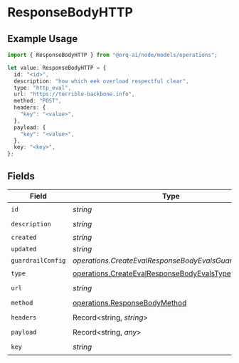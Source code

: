 # ResponseBodyHTTP

## Example Usage

```typescript
import { ResponseBodyHTTP } from "@orq-ai/node/models/operations";

let value: ResponseBodyHTTP = {
  id: "<id>",
  description: "how which eek overload respectful clear",
  type: "http_eval",
  url: "https://terrible-backbone.info",
  method: "POST",
  headers: {
    "key": "<value>",
  },
  payload: {
    "key": "<value>",
  },
  key: "<key>",
};
```

## Fields

| Field                                                                                                    | Type                                                                                                     | Required                                                                                                 | Description                                                                                              |
| -------------------------------------------------------------------------------------------------------- | -------------------------------------------------------------------------------------------------------- | -------------------------------------------------------------------------------------------------------- | -------------------------------------------------------------------------------------------------------- |
| `id`                                                                                                     | *string*                                                                                                 | :heavy_check_mark:                                                                                       | N/A                                                                                                      |
| `description`                                                                                            | *string*                                                                                                 | :heavy_check_mark:                                                                                       | N/A                                                                                                      |
| `created`                                                                                                | *string*                                                                                                 | :heavy_minus_sign:                                                                                       | N/A                                                                                                      |
| `updated`                                                                                                | *string*                                                                                                 | :heavy_minus_sign:                                                                                       | N/A                                                                                                      |
| `guardrailConfig`                                                                                        | *operations.CreateEvalResponseBodyEvalsGuardrailConfig*                                                  | :heavy_minus_sign:                                                                                       | N/A                                                                                                      |
| `type`                                                                                                   | [operations.CreateEvalResponseBodyEvalsType](../../models/operations/createevalresponsebodyevalstype.md) | :heavy_check_mark:                                                                                       | N/A                                                                                                      |
| `url`                                                                                                    | *string*                                                                                                 | :heavy_check_mark:                                                                                       | N/A                                                                                                      |
| `method`                                                                                                 | [operations.ResponseBodyMethod](../../models/operations/responsebodymethod.md)                           | :heavy_check_mark:                                                                                       | N/A                                                                                                      |
| `headers`                                                                                                | Record<string, *string*>                                                                                 | :heavy_check_mark:                                                                                       | N/A                                                                                                      |
| `payload`                                                                                                | Record<string, *any*>                                                                                    | :heavy_check_mark:                                                                                       | N/A                                                                                                      |
| `key`                                                                                                    | *string*                                                                                                 | :heavy_check_mark:                                                                                       | N/A                                                                                                      |